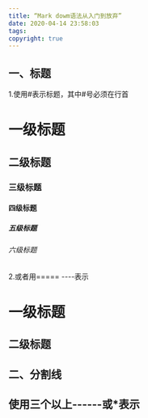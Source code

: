 ```yaml
---
title: “Mark dowm语法从入门到放弃”
date: 2020-04-14 23:58:03
tags:
copyright: true
---
```

## 一、标题
1.使用#表示标题，其中#号必须在行首

# 一级标题
## 二级标题
### 三级标题
#### 四级标题
##### 五级标题
###### 六级标题

2.或者用===== ----表示

一级标题
=======

二级标题
-------
## 二、分割线
使用三个以上------或*表示
--------


